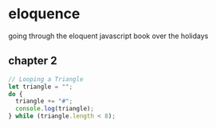 # eloquence
going through the eloquent javascript book over the holidays

## chapter 2

```javascript
// Looping a Triangle
let triangle = "";
do {
  triangle += "#";
  console.log(triangle);
} while (triangle.length < 8);
```
